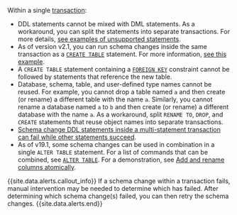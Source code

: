 Within a single [transaction](transactions.html):

- DDL statements cannot be mixed with DML statements. As a workaround, you can split the statements into separate transactions. For more details, [see examples of unsupported statements](online-schema-changes.html#examples-of-statements-that-fail).
- As of version v2.1, you can run schema changes inside the same transaction as a [`CREATE TABLE`](create-table.html) statement. For more information, [see this example](online-schema-changes.html#run-schema-changes-inside-a-transaction-with-create-table).
- A `CREATE TABLE` statement containing a [`FOREIGN KEY`](foreign-key.html) constraint cannot be followed by statements that reference the new table.
- Database, schema, table, and user-defined type names cannot be reused. For example, you cannot drop a table named `a` and then create (or rename) a different table with the name `a`. Similarly, you cannot rename a database named `a` to `b` and then create (or rename) a different database with the name `a`. As a workaround, split `RENAME TO`, `DROP`, and `CREATE` statements that reuse object names into separate transactions.
- [Schema change DDL statements inside a multi-statement transaction can fail while other statements succeed](#schema-change-ddl-statements-inside-a-multi-statement-transaction-can-fail-while-other-statements-succeed).
- As of v19.1, some schema changes can be used in combination in a single `ALTER TABLE` statement. For a list of commands that can be combined, see [`ALTER TABLE`](alter-table.html). For a demonstration, see [Add and rename columns atomically](rename-column.html#add-and-rename-columns-atomically).

{{site.data.alerts.callout_info}}
If a schema change within a transaction fails, manual intervention may be needed to determine which has failed. After determining which schema change(s) failed, you can then retry the schema changes.
{{site.data.alerts.end}}
